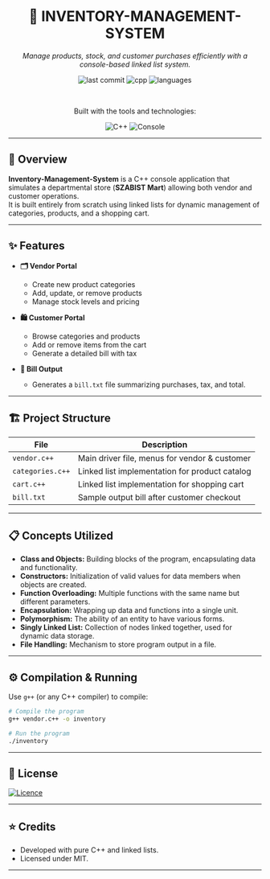 <div align="center">

# 🛒 INVENTORY-MANAGEMENT-SYSTEM

*Manage products, stock, and customer purchases efficiently with a console-based linked list system.*

![last commit](https://img.shields.io/github/last-commit/Muhammad-Ahmed-Rayyan/Inventory-Management-System)
![cpp](https://img.shields.io/badge/C++-100%25-blue)
![languages](https://img.shields.io/github/languages/count/Muhammad-Ahmed-Rayyan/Inventory-Management-System)

<br>

Built with the tools and technologies:

![C++](https://img.shields.io/badge/C%2B%2B-00599C?logo=c%2B%2B&logoColor=white)
![Console](https://img.shields.io/badge/Console-Application-lightgrey)

</div>

---

## 🚀 Overview

**Inventory-Management-System** is a C++ console application that simulates a departmental store (**SZABIST Mart**) allowing both vendor and customer operations.  
It is built entirely from scratch using linked lists for dynamic management of categories, products, and a shopping cart.

---

## ✨ Features

- **🗂️ Vendor Portal**
  - Create new product categories
  - Add, update, or remove products
  - Manage stock levels and pricing

- **🛍️ Customer Portal**
  - Browse categories and products
  - Add or remove items from the cart
  - Generate a detailed bill with tax

- **📝 Bill Output**
  - Generates a `bill.txt` file summarizing purchases, tax, and total.

---

## 🏗️ Project Structure

| File            | Description                                      |
|-----------------|--------------------------------------------------|
| `vendor.c++`    | Main driver file, menus for vendor & customer    |
| `categories.c++`| Linked list implementation for product catalog   |
| `cart.c++`      | Linked list implementation for shopping cart     |
| `bill.txt`      | Sample output bill after customer checkout       |

---

## 📋 Concepts Utilized

- **Class and Objects:** Building blocks of the program, encapsulating data and functionality.
- **Constructors:** Initialization of valid values for data members when objects are created.
- **Function Overloading:** Multiple functions with the same name but different parameters.
- **Encapsulation:** Wrapping up data and functions into a single unit.
- **Polymorphism:** The ability of an entity to have various forms.
- **Singly Linked List:** Collection of nodes linked together, used for dynamic data storage.
- **File Handling:** Mechanism to store program output in a file.

---

## ⚙️ Compilation & Running

Use `g++` (or any C++ compiler) to compile:

```bash
# Compile the program
g++ vendor.c++ -o inventory

# Run the program
./inventory
```

---

## 📝 License

[![Licence](https://img.shields.io/github/license/Ileriayo/markdown-badges?style=for-the-badge)](./LICENSE)

---

## ⭐ Credits

- Developed with pure C++ and linked lists.
- Licensed under MIT.

---
